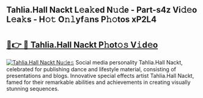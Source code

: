 ## Tahlia.Hall Nackt L𝚎a𝚔ed N𝚞𝚍e - Part-s4z Vi𝚍𝚎o L𝚎a𝚔s - H𝚘𝚝 O𝚗𝚕yf𝚊ns P𝚑𝚘tos xP2L4

# <h2><a href="http://kf3cjrp.oniu.top/?m=Tahlia.Hall+Nackt">🔗👉 🔴 Tahlia.Hall Nackt P𝚑ot𝚘𝚜 V𝚒d𝚎o</a></h2>

[![Tahlia.Hall Nackt Nu𝚍e𝚜](https://i.imgur.com/0qMVB7G.gif)](http://kf3cjrp.oniu.top/?m=Tahlia.Hall+Nackt)
Social media personality Tahlia.Hall Nackt, celebrated for publishing dance and lifestyle material, consisting of presentations and blogs. Innovative special effects artist Tahlia.Hall Nackt, famed for their remarkable abilities and achievements in creating visually stunning sequences.  
